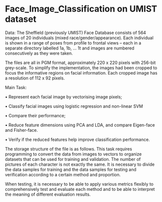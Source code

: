 # Face_Image_Classification on UMIST dataset
Data:
The Sheffield (previously UMIST) Face Database consists of 564 images of 20 individuals (mixed
race/gender/appearance). 
Each individual is shown in a range of poses from profile to frontal views –
each in a separate directory labelled 1a, 1b, … 1t and images are numbered consecutively as they were
taken. 

The files are all in PGM format, approximately 220 x 220 pixels with 256-bit grey-scale. 
To simplify the implementation, the images had been cropped to focus the informative regions 
on facial information. 
Each cropped image has a resolution of 112 x 92 pixels.


Main Task:

• Represent each facial image by vectorising image pixels;

• Classify facial images using logistic regression and non-linear SVM

• Compare their performance;

• Reduce feature dimensions using PCA and LDA, and compare Eigen-face and Fisher-face.

• Verify if the reduced features help improve classification performance.


The storage structure of the file is as follows.
This task requires programming to convert the data from images to vectors to organize datasets that can
be used for training and validation.
The number of pictures of each character is not exactly the same.
It is necessary to divide the data samples for training and the data samples for testing and 
verification according to a certain method and proportion.

When testing, it is necessary to be able to apply various metrics flexibly to comprehensively test and
evaluate each method and to be able to interpret the meaning of different evaluation results.
